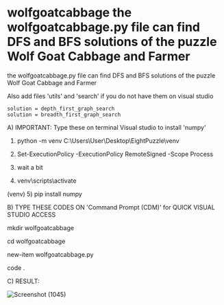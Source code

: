 # wolfgoatcabbage the wolfgoatcabbage.py file can find DFS and BFS solutions of the puzzle Wolf Goat Cabbage and Farmer

the wolfgoatcabbage.py file can find DFS and BFS solutions of the puzzle Wolf Goat Cabbage and Farmer

Also add files 'utils' and 'search' if you do not have them on visual studio

    solution = depth_first_graph_search
    solution = breadth_first_graph_search


A) IMPORTANT: Type these on terminal Visual studio to install 'numpy'

1) python -m venv C:\Users\User\Desktop\EightPuzzle\venv

2) Set-ExecutionPolicy -ExecutionPolicy RemoteSigned -Scope Process

3) wait a bit

4) venv\scripts\activate

(venv)       5) pip install numpy



B) TYPE THESE CODES ON 'Command Prompt (CDM)' for QUICK VISUAL STUDIO ACCESS 

mkdir wolfgoatcabbage

cd wolfgoatcabbage

new-item wolfgoatcabbage.py

code .

C) RESULT:

![Screenshot (1045)](https://user-images.githubusercontent.com/102126445/160235406-e1dd6223-8741-435b-9cd6-c057c6a9fb27.png)
